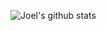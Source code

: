 ![Joel's github stats](https://github-readme-stats.vercel.app/api?username=shda&show_icons=true&hide_border=true&hide=contribs,prs&count_private=true&theme=transparent)
